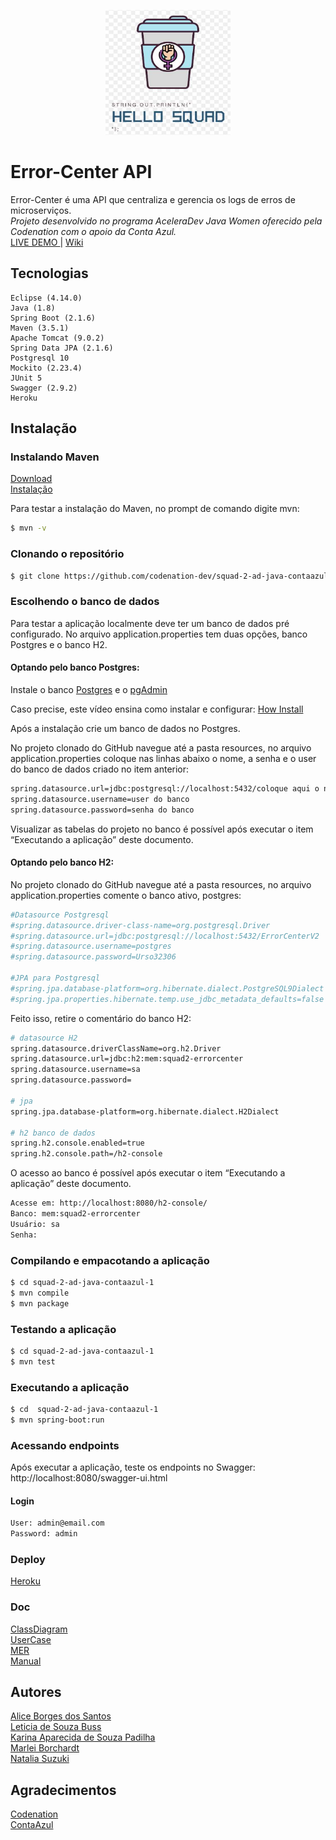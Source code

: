 <p align="center">
    <img src="https://github.com/codenation-dev/squad-2-ad-java-contaazul-1/blob/master/doc/Logo.JPG" 
         width="200" height="200">
</p>

# Error-Center API
Error-Center é uma API que centraliza e gerencia os logs de erros de microserviços. <br>
*Projeto desenvolvido no programa AceleraDev Java Women oferecido pela Codenation com o apoio da Conta Azul.* <br>
[LIVE DEMO ](https://error-center-api.herokuapp.com/swagger-ui.html#/) | [ Wiki](https://github.com/codenation-dev/squad-2-ad-java-contaazul-1.wiki.git) <br> 

## Tecnologias
    Eclipse (4.14.0)
    Java (1.8)
    Spring Boot (2.1.6)
    Maven (3.5.1)
    Apache Tomcat (9.0.2)
    Spring Data JPA (2.1.6)
    Postgresql 10
    Mockito (2.23.4)
    JUnit 5 
    Swagger (2.9.2) 
    Heroku

## Instalação

### Instalando Maven
  [Download](https://maven.apache.org/download.cgi) <br>
  [Instalação](https://maven.apache.org/install.html)

  Para testar a instalação do Maven, no prompt de comando digite mvn:
```bash
$ mvn -v
```

### Clonando o repositório
```bash
$ git clone https://github.com/codenation-dev/squad-2-ad-java-contaazul-1.git
```

### Escolhendo o banco de dados
Para testar a aplicação localmente deve ter um banco de dados pré configurado. No arquivo application.properties tem duas opções, banco Postgres e o banco H2.

#### Optando pelo banco Postgres:
Instale o banco [Postgres](https://www.postgresql.org/download/) e o [pgAdmin](https://www.pgadmin.org/download/)

Caso precise, este vídeo ensina como instalar e configurar:
[How Install](https://www.youtube.com/watch?v=e1MwsT5FJRQ)

Após a instalação crie um banco de dados no Postgres.

No projeto clonado do GitHub navegue até a pasta resources, no arquivo application.properties coloque nas linhas abaixo o nome, a senha e o user do banco de dados criado no item anterior:
```bash
spring.datasource.url=jdbc:postgresql://localhost:5432/coloque aqui o nome do banco
spring.datasource.username=user do banco
spring.datasource.password=senha do banco
```
Visualizar as tabelas do projeto no banco é possível após executar o item “Executando a aplicação” deste documento. 

#### Optando pelo banco H2:
No projeto clonado do GitHub navegue até a pasta resources, no arquivo application.properties comente o banco ativo, postgres:
```bash
#Datasource Postgresql
#spring.datasource.driver-class-name=org.postgresql.Driver
#spring.datasource.url=jdbc:postgresql://localhost:5432/ErrorCenterV2
#spring.datasource.username=postgres
#spring.datasource.password=Urso32306

#JPA para Postgresql
#spring.jpa.database-platform=org.hibernate.dialect.PostgreSQL9Dialect
#spring.jpa.properties.hibernate.temp.use_jdbc_metadata_defaults=false
```

Feito isso, retire o comentário do banco H2:
```bash
# datasource H2
spring.datasource.driverClassName=org.h2.Driver
spring.datasource.url=jdbc:h2:mem:squad2-errorcenter
spring.datasource.username=sa
spring.datasource.password=

# jpa
spring.jpa.database-platform=org.hibernate.dialect.H2Dialect

# h2 banco de dados
spring.h2.console.enabled=true
spring.h2.console.path=/h2-console
```

O acesso ao banco é possível após executar o item “Executando a aplicação” deste documento. 
```bash
Acesse em: http://localhost:8080/h2-console/
Banco: mem:squad2-errorcenter
Usuário: sa
Senha:
```

### Compilando e empacotando a aplicação
```bash
$ cd squad-2-ad-java-contaazul-1
$ mvn compile
$ mvn package
```

### Testando a aplicação
```bash
$ cd squad-2-ad-java-contaazul-1
$ mvn test
```

### Executando a aplicação
```bash
$ cd  squad-2-ad-java-contaazul-1
$ mvn spring-boot:run
```

### Acessando endpoints
  Após executar a aplicação, teste os endpoints no Swagger:
  http://localhost:8080/swagger-ui.html

#### Login

```txt
User: admin@email.com
Password: admin
```

### Deploy

  [Heroku](https://error-center-api.herokuapp.com/swagger-ui.html#/)
  
### Doc
[ClassDiagram](https://github.com/codenation-dev/squad-2-ad-java-contaazul-1/blob/master/doc/ClassDiagram.jpg) <br>
[UserCase](https://github.com/codenation-dev/squad-2-ad-java-contaazul-1/blob/master/doc/UserCase.JPG) <br>
[MER](https://github.com/codenation-dev/squad-2-ad-java-contaazul-1/blob/master/doc/MER.JPG) <br>
[Manual](https://github.com/codenation-dev/squad-2-ad-java-contaazul-1/blob/master/doc/Como%20testar%20a%20API.pdf) <br>
  
## Autores
  [Alice Borges dos Santos](https://www.linkedin.com/in/alice-borges/) <br>
  [Leticia de Souza Buss](https://www.linkedin.com/in/leticia-d-942652134/) <br>
  [Karina Aparecida de Souza Padilha](https://www.linkedin.com/in/karina-aparecida-de-souza-padilha-143951106/) <br>
  [Marlei Borchardt](https://www.linkedin.com/in/marlei-borchardt) <br>
  [Natalia Suzuki](https://www.linkedin.com/in/natalia-suzuki-210349108/) <br>

## Agradecimentos
  [Codenation](https://www.codenation.dev/)<br>
  [ContaAzul](https://contaazul.com/)
